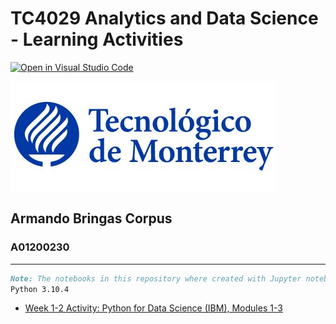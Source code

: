 # TC4029 Analytics and Data Science - Learning Activities

[![Open in Visual Studio Code](https://classroom.github.com/assets/open-in-vscode-c66648af7eb3fe8bc4f294546bfd86ef473780cde1dea487d3c4ff354943c9ae.svg)](https://classroom.github.com/online_ide?assignment_repo_id=8461903&assignment_repo_type=AssignmentRepo)

![itesm](/img/LogoTec2.jpg)

## Armando Bringas Corpus

### A01200230

---

```markdown
Note: The notebooks in this repository where created with Jupyter notebook through Anaconda
Python 3.10.4
```

* [Week 1-2 Activity: Python for Data Science (IBM), Modules 1-3](Activity_week_1-2-Python_for_Data_Science-IBM)
